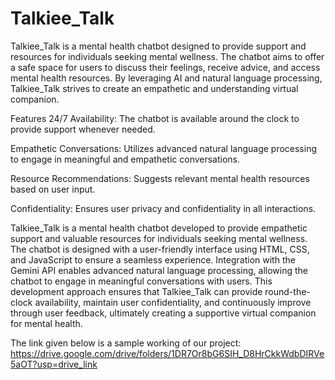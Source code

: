 # Talkiee_Talk
Talkiee_Talk is a mental health chatbot designed to provide support and resources for individuals seeking mental wellness. The chatbot aims to offer a safe space for users to discuss their feelings, receive advice, and access mental health resources. By leveraging AI and natural language processing, Talkiee_Talk strives to create an empathetic and understanding virtual companion.

Features
24/7 Availability: The chatbot is available around the clock to provide support whenever needed.

Empathetic Conversations: Utilizes advanced natural language processing to engage in meaningful and empathetic conversations.

Resource Recommendations: Suggests relevant mental health resources based on user input.

Confidentiality: Ensures user privacy and confidentiality in all interactions.


Talkiee_Talk is a mental health chatbot developed to provide empathetic support and valuable resources for individuals seeking mental wellness. The chatbot is designed with a user-friendly interface using HTML, CSS, and JavaScript to ensure a seamless experience. Integration with the Gemini API enables advanced natural language processing, allowing the chatbot to engage in meaningful conversations with users. This development approach ensures that Talkiee_Talk can provide round-the-clock availability, maintain user confidentiality, and continuously improve through user feedback, ultimately creating a supportive virtual companion for mental health.



The link given below is a sample working of our project:
https://drive.google.com/drive/folders/1DR7Or8bG6SIH_D8HrCkkWdbDIRVe5aOT?usp=drive_link
